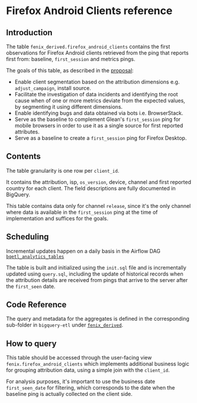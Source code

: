 # Firefox Android Clients reference

<!-- toc -->

## Introduction

The table `fenix_derived.firefox_android_clients` contains the first observations
for Firefox Android clients retrieved from the ping that reports first from:
baseline, `first_session` and metrics pings.

The goals of this table, as described in the
[proposal](https://docs.google.com/document/d/12bj4DhCybelqHVgOVq8KJlzgtbbUw3f68palNrv-gaM/):

- Enable client segmentation based on the attribution dimensions
  e.g. `adjust_campaign`, install source.
- Facilitate the investigation of data incidents and identifying the root cause
  when of one or more metrics deviate from the expected values, by segmenting it
  using different dimensions.
- Enable identifying bugs and data obtained via bots i.e. BrowserStack.
- Serve as the baseline to complement Glean's `first_session` ping for mobile browsers
  in order to use it as a single source for first reported attributes.
- Serve as a baseline to create a `first_session` ping for Firefox Desktop.

## Contents

The table granularity is one row per `client_id`.

It contains the attribution, isp, `os_version`, device, channel and first
reported country for each client. The field descriptions are fully
documented in BigQuery.

This table contains data only for channel `release`, since it's the only
channel where data is available in the `first_session` ping at the time
of implementation and suffices for the goals.

## Scheduling

Incremental updates happen on a daily basis in the Airflow DAG
[`bqetl_analytics_tables`](https://workflow.telemetry.mozilla.org/home?search=bqetl_analytics_tables)

The table is built and initialized using the `init.sql` file and
is incrementally updated using `query.sql`, including the update of
historical records when the attribution details are received from pings
that arrive to the server after the `first_seen` date.

## Code Reference

The query and metadata for the aggregates is defined in the corresponding
sub-folder in `bigquery-etl` under
[`fenix_derived`](https://github.com/mozilla/bigquery-etl/tree/main/sql/moz-fx-data-shared-prod/fenix_derived/firefox_android_clients_v1).

## How to query

This table should be accessed through the user-facing view
`fenix.firefox_android_clients` which implements additional
business logic for grouping attribution data, using a simple
join with the `client_id`.

For analysis purposes, it's important to use the business date
`first_seen_date` for filtering, which corresponds to the date when
the baseline ping is actually collected on the client side.
